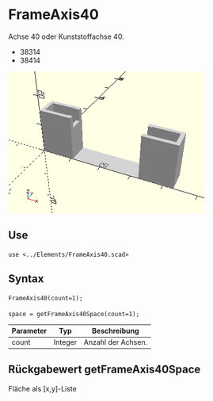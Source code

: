 # FrameAxis40
Achse 40 oder Kunststoffachse 40.
- 38314
- 38414

![FrameAxis40](../../images/FrameAxis40.png)

## Use
```
use <../Elements/FrameAxis40.scad>
```

## Syntax
```
FrameAxis40(count=1);

space = getFrameAxis40Space(count=1);
```

| Parameter | Typ | Beschreibung |
| ------ | ------ | ------ |
| count | Integer | Anzahl der Achsen. |

## Rückgabewert getFrameAxis40Space
Fläche als \[x,y]-Liste